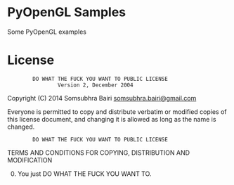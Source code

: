 PyOpenGL Samples
================

Some PyOpenGL examples

License
=======
            DO WHAT THE FUCK YOU WANT TO PUBLIC LICENSE
                    Version 2, December 2004

 Copyright (C) 2014 Somsubhra Bairi <somsubhra.bairi@gmail.com>

 Everyone is permitted to copy and distribute verbatim or modified
 copies of this license document, and changing it is allowed as long
 as the name is changed.

            DO WHAT THE FUCK YOU WANT TO PUBLIC LICENSE
   TERMS AND CONDITIONS FOR COPYING, DISTRIBUTION AND MODIFICATION

  0. You just DO WHAT THE FUCK YOU WANT TO.

